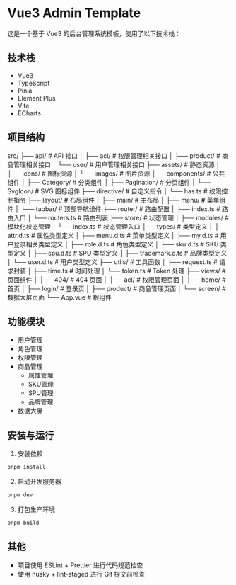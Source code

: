 # Vue3 Admin Template

这是一个基于 Vue3 的后台管理系统模板，使用了以下技术栈：

## 技术栈

- Vue3
- TypeScript
- Pinia
- Element Plus
- Vite
- ECharts

## 项目结构

src/
├── api/ # API 接口
│ ├── acl/ # 权限管理相关接口
│ ├── product/ # 商品管理相关接口
│ └── user/ # 用户管理相关接口
├── assets/ # 静态资源
│ ├── icons/ # 图标资源
│ └── images/ # 图片资源
├── components/ # 公共组件
│ ├── Category/ # 分类组件
│ ├── Pagination/ # 分页组件
│ └── SvgIcon/ # SVG 图标组件
├── directive/ # 自定义指令
│ └── has.ts # 权限控制指令
├── layout/ # 布局组件
│ ├── main/ # 主布局
│ ├── menu/ # 菜单组件
│ └── tabbar/ # 顶部导航组件
├── router/ # 路由配置
│ ├── index.ts # 路由入口
│ └── routers.ts # 路由列表
├── store/ # 状态管理
│ ├── modules/ # 模块化状态管理
│ └── index.ts # 状态管理入口
├── types/ # 类型定义
│ ├── attr.d.ts # 属性类型定义
│ ├── menu.d.ts # 菜单类型定义
│ ├── my.d.ts # 用户登录相关类型定义
│ ├── role.d.ts # 角色类型定义
│ ├── sku.d.ts # SKU 类型定义
│ ├── spu.d.ts # SPU 类型定义
│ ├── trademark.d.ts # 品牌类型定义
│ └── user.d.ts # 用户类型定义
├── utils/ # 工具函数
│ ├── request.ts # 请求封装
│ ├── time.ts # 时间处理
│ └── token.ts # Token 处理
├── views/ # 页面组件
│ ├── 404/ # 404 页面
│ ├── acl/ # 权限管理页面
│ ├── home/ # 首页
│ ├── login/ # 登录页
│ ├── product/ # 商品管理页面
│ └── screen/ # 数据大屏页面
└── App.vue # 根组件

## 功能模块

- 用户管理
- 角色管理
- 权限管理
- 商品管理
  - 属性管理
  - SKU管理
  - SPU管理
  - 品牌管理
- 数据大屏

## 安装与运行

1. 安装依赖

```bash
pnpm install
```

2. 启动开发服务器

```bash
pnpm dev
```

3. 打包生产环境

```bash
pnpm build
```

## 其他

- 项目使用 ESLint + Prettier 进行代码规范检查
- 使用 husky + lint-staged 进行 Git 提交前检查
